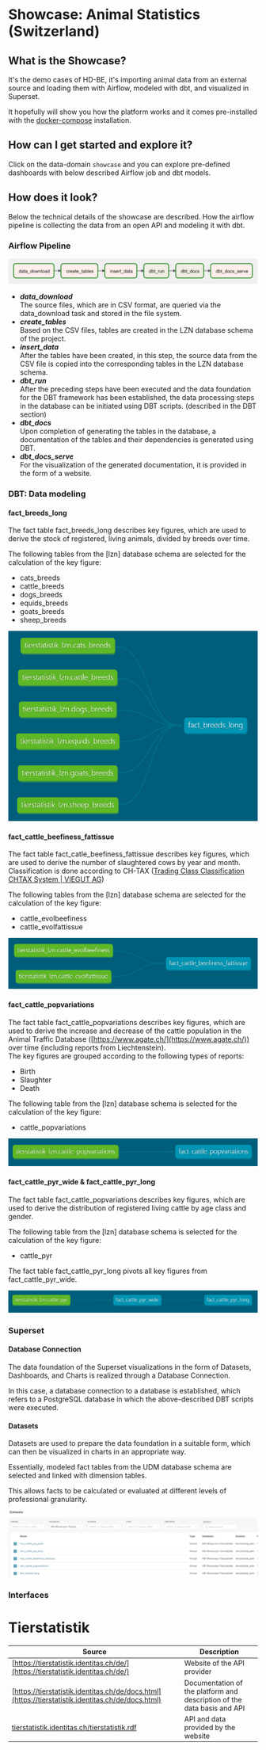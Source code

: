 # Showcase: Animal Statistics (Switzerland)

## What is the Showcase?

It's the demo cases of HD-BE, it's importing animal data from an external source and loading them with Airflow, modeled with dbt, and visualized in Superset.

It hopefully will show you how the platform works and it comes pre-installed with the [docker-compose](https://github.com/kanton-bern/hellodata-be/tree/develop/hello-data-deployment/docker-compose) installation.

## How can I get started and explore it?

Click on the data-domain `showcase` and you can explore pre-defined dashboards with below described Airflow job and dbt models.

## How does it look?

Below the technical details of the showcase are described. How the airflow pipeline is collecting the data from an open API and modeling it with dbt.

### Airflow Pipeline

![](../images/Pasted%20image%2020231130144045.png)

- _**data_download**_  
  The source files, which are in CSV format, are queried via the data_download task and stored in the file system.
- _**create_tables**_  
  Based on the CSV files, tables are created in the LZN database schema of the project.
- _**insert_data**_  
  After the tables have been created, in this step, the source data from the CSV file is copied into the corresponding tables in the LZN database schema.
- _**dbt_run**_  
  After the preceding steps have been executed and the data foundation for the DBT framework has been established, the data processing steps in the database can be initiated using
  DBT scripts. (described in the DBT section)
- _**dbt_docs**_  
  Upon completion of generating the tables in the database, a documentation of the tables and their dependencies is generated using DBT.
- _**dbt_docs_serve**_  
  For the visualization of the generated documentation, it is provided in the form of a website.

### DBT: Data modeling

#### fact_breeds_long 

The fact table fact_breeds_long describes key figures, which are used to derive the stock of registered, living animals, divided by breeds over time.

The following tables from the [lzn] database schema are selected for the calculation of the key figure:

- cats_breeds
- cattle_breeds
- dogs_breeds
- equids_breeds
- goats_breeds
- sheep_breeds

![](../images/Pasted%20image%2020231130144109.png)

#### fact_cattle_beefiness_fattissue 

The fact table fact_catle_beefiness_fattissue describes key figures, which are used to derive the number of slaughtered cows by year and month.  
Classification is done according to CH-TAX ([Trading Class Classification CHTAX System | VIEGUT AG](https://www.viegut.ch/de/marktinfo/chtax-tabellen/))

The following tables from the [lzn] database schema are selected for the calculation of the key figure:

- cattle_evolbeefiness
- cattle_evolfattissue

![](../images/Pasted%20image%2020231130144118.png)

#### fact_cattle_popvariations 

The fact table fact_cattle_popvariations describes key figures, which are used to derive the increase and decrease of the cattle population in the Animal Traffic
Database ([https://www.agate.ch/](https://www.agate.ch/)) over time (including reports from Liechtenstein).  
The key figures are grouped according to the following types of reports:

- Birth
- Slaughter
- Death

The following table from the [lzn] database schema is selected for the calculation of the key figure:

- cattle_popvariations

![](../images/Pasted%20image%2020231130144128.png)

#### fact_cattle_pyr_wide & fact_cattle_pyr_long

The fact table fact_cattle_popvariations describes key figures, which are used to derive the distribution of registered living cattle by age class and gender.

The following table from the [lzn] database schema is selected for the calculation of the key figure:

- cattle_pyr

The fact table fact_cattle_pyr_long pivots all key figures from fact_cattle_pyr_wide.

![](../images/Pasted%20image%2020231130144139.png)

### Superset

#### Database Connection

The data foundation of the Superset visualizations in the form of Datasets, Dashboards, and Charts is realized through a Database Connection.

In this case, a database connection to a database is established, which refers to a PostgreSQL database in which the above-described DBT scripts were executed.

#### Datasets

Datasets are used to prepare the data foundation in a suitable form, which can then be visualized in charts in an appropriate way.

Essentially, modeled fact tables from the UDM database schema are selected and linked with dimension tables.

This allows facts to be calculated or evaluated at different levels of professional granularity.

![](../images/Pasted%20image%2020231130144155.png)

### Interfaces

# Tierstatistik

| Source                                                                                               | Description                                                             |
|------------------------------------------------------------------------------------------------------|-------------------------------------------------------------------------|
| [https://tierstatistik.identitas.ch/de/](https://tierstatistik.identitas.ch/de/)                     | Website of the API provider                                             |
| [https://tierstatistik.identitas.ch/de/docs.html](https://tierstatistik.identitas.ch/de/docs.html)   | Documentation of the platform and description of the data basis and API | 
| [tierstatistik.identitas.ch/tierstatistik.rdf](https://tierstatistik.identitas.ch/tierstatistik.rdf) | API and data provided by the website                                    | 
